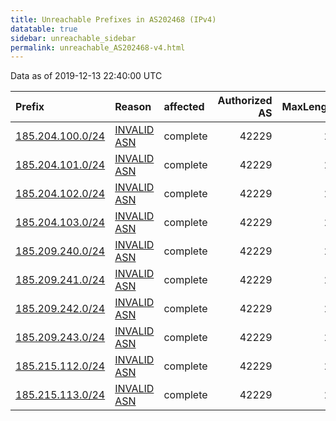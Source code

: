 ```yaml
---
title: Unreachable Prefixes in AS202468 (IPv4)
datatable: true
sidebar: unreachable_sidebar
permalink: unreachable_AS202468-v4.html
---
```


Data as of 2019-12-13 22:40:00 UTC


<div class="datatable-begin"></div>

| Prefix                                                     | Reason                                                                                                   | affected   |   Authorized AS |   MaxLength | Anchor                                         |   unreachable /24s |
|:-----------------------------------------------------------|:---------------------------------------------------------------------------------------------------------|:-----------|----------------:|------------:|:-----------------------------------------------|-------------------:|
| [185.204.100.0/24](https://stat.ripe.net/185.204.100.0/24) | [INVALID ASN](https://rpki-validator.ripe.net/announcement-preview?asn=AS202468&prefix=185.204.100.0/24) | complete   |           42229 |          24 | [RIPE](unreachable_RIPE_NCC_RPKI_Root-v4.html) |                  1 |
| [185.204.101.0/24](https://stat.ripe.net/185.204.101.0/24) | [INVALID ASN](https://rpki-validator.ripe.net/announcement-preview?asn=AS202468&prefix=185.204.101.0/24) | complete   |           42229 |          24 | [RIPE](unreachable_RIPE_NCC_RPKI_Root-v4.html) |                  1 |
| [185.204.102.0/24](https://stat.ripe.net/185.204.102.0/24) | [INVALID ASN](https://rpki-validator.ripe.net/announcement-preview?asn=AS202468&prefix=185.204.102.0/24) | complete   |           42229 |          24 | [RIPE](unreachable_RIPE_NCC_RPKI_Root-v4.html) |                  1 |
| [185.204.103.0/24](https://stat.ripe.net/185.204.103.0/24) | [INVALID ASN](https://rpki-validator.ripe.net/announcement-preview?asn=AS202468&prefix=185.204.103.0/24) | complete   |           42229 |          24 | [RIPE](unreachable_RIPE_NCC_RPKI_Root-v4.html) |                  1 |
| [185.209.240.0/24](https://stat.ripe.net/185.209.240.0/24) | [INVALID ASN](https://rpki-validator.ripe.net/announcement-preview?asn=AS202468&prefix=185.209.240.0/24) | complete   |           42229 |          22 | [RIPE](unreachable_RIPE_NCC_RPKI_Root-v4.html) |                  1 |
| [185.209.241.0/24](https://stat.ripe.net/185.209.241.0/24) | [INVALID ASN](https://rpki-validator.ripe.net/announcement-preview?asn=AS202468&prefix=185.209.241.0/24) | complete   |           42229 |          22 | [RIPE](unreachable_RIPE_NCC_RPKI_Root-v4.html) |                  1 |
| [185.209.242.0/24](https://stat.ripe.net/185.209.242.0/24) | [INVALID ASN](https://rpki-validator.ripe.net/announcement-preview?asn=AS202468&prefix=185.209.242.0/24) | complete   |           42229 |          22 | [RIPE](unreachable_RIPE_NCC_RPKI_Root-v4.html) |                  1 |
| [185.209.243.0/24](https://stat.ripe.net/185.209.243.0/24) | [INVALID ASN](https://rpki-validator.ripe.net/announcement-preview?asn=AS202468&prefix=185.209.243.0/24) | complete   |           42229 |          22 | [RIPE](unreachable_RIPE_NCC_RPKI_Root-v4.html) |                  1 |
| [185.215.112.0/24](https://stat.ripe.net/185.215.112.0/24) | [INVALID ASN](https://rpki-validator.ripe.net/announcement-preview?asn=AS202468&prefix=185.215.112.0/24) | complete   |           42229 |          24 | [RIPE](unreachable_RIPE_NCC_RPKI_Root-v4.html) |                  1 |
| [185.215.113.0/24](https://stat.ripe.net/185.215.113.0/24) | [INVALID ASN](https://rpki-validator.ripe.net/announcement-preview?asn=AS202468&prefix=185.215.113.0/24) | complete   |           42229 |          24 | [RIPE](unreachable_RIPE_NCC_RPKI_Root-v4.html) |                  1 |

<div class="datatable-end"></div>